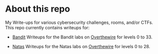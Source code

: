 # About this repo

My Write-ups for various cybersecurity challenges, rooms, and/or CTFs. This repo currently contains writeups for:

* [Bandit](./Bandit-OverTheWire)
  Writeups for the Bandit labs on [Overthewire](http://www.overthewire.org) for levels 0 to 33.

* [Natas](./Natas-OverTheWire)
  Writeups for the Natas labs on [Overthewire](https://www.overthewire.org) for levels 0 to 28.
